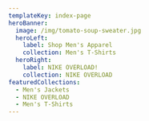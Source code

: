 ```yaml
---
templateKey: index-page
heroBanner:
  image: /img/tomato-soup-sweater.jpg
  heroLeft:
    label: Shop Men's Apparel
    collection: Men's T-Shirts
  heroRight:
    label: NIKE OVERLOAD!
    collection: NIKE OVERLOAD
featuredCollections:
  - Men's Jackets
  - NIKE OVERLOAD
  - Men's T-Shirts
---
```

